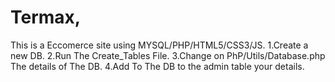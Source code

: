 # Termax,
This is a  Eccomerce site using MYSQL/PHP/HTML5/CSS3/JS.
1.Create a new DB.
2.Run The Create_Tables File.
3.Change on PhP/Utils/Database.php The details of The DB.
4.Add To The DB to the admin table your details.
